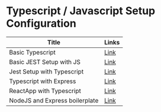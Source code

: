 # Typescript / Javascript Setup Configuration


| Title | Links |
| --- | --- |
| Basic Typescript | [Link](https://github.com/kcam031892/JS-TS-Setup-Files/tree/main/typescript) |
| Basic JEST Setup with JS | [Link]((https://github.com/kcam031892/JS-TS-Setup-Files/tree/main/js-jest)) |
| Jest Setup with Typescript | [Link](https://github.com/kcam031892/JS-TS-Setup-Files/tree/main/ts-with-jest) |
| Typescript with Express | [Link](https://github.com/kcam031892/JS-TS-Setup-Files/tree/main/express-ts) |
| ReactApp with Typescript | [Link](https://github.com/kcam031892/JS-TS-Setup-Files/tree/main/react-ts)|
| NodeJS and Express boilerplate | [Link](https://github.com/kcam031892/JS-TS-Setup-Files/tree/main/expess-js)
